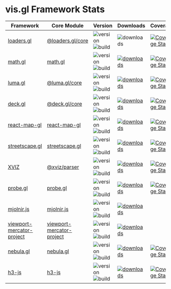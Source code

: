 # vis.gl Framework Stats

<table>
   <thead>
      <tr>
        <th> Framework </th>
        <th> Core Module </th>
        <th> Version </th>
        <th> Downloads </th>
        <th> Coverage </th>
      </tr>
  </thead>
  <tbody>
    <tr>
      <td>
        <a href='https://github.com/uber-web/loaders.gl'> loaders.gl </a>
      </td>
      <td>
         <a href="https://npmjs.org/package/@loaders.gl/core"> @loaders.gl/core </a>
      </td>
       <td>
          <img src="https://img.shields.io/npm/v/@loaders.gl/core.svg?style=flat-square" alt="version" />
          <img src="https://api.travis-ci.com/uber-web/loaders.gl.svg?branch=master" alt="build" />
      </td>
      <td>
         <img src="https://img.shields.io/npm/dm/@loaders.gl/core.svg?style=flat-square" alt="downloads" />
      </td>
      <td>
         <a href='https://coveralls.io/github/uber-web/loaders.gl'>
          <img src='https://coveralls.io/repos/github/uber-web/loaders.gl/badge.svg' alt='Coverage Status' />
        </a>
      </td>
    </tr>
    <tr>
      <td>
        <a href='https://github.com/uber-web/math.gl'> math.gl </a>
      </td>
      <td>
         <a href="https://npmjs.org/package/math.gl"> math.gl </a>
      </td>
      <td>
         <img src="https://img.shields.io/npm/v/math.gl.svg?style=flat-square" alt="version" />
          <img src="https://api.travis-ci.com/uber-web/math.gl.svg?branch=master" alt="build" />
        </a>
      </td>
      <td>
        <a href="https://npmjs.org/package/@math.gl">
          <img src="https://img.shields.io/npm/dm/math.gl.svg?style=flat-square" alt="downloads" />
        </a>
      </td>
      <td>
        <a href='https://coveralls.io/github/uber-web/math.gl'>
          <img src='https://coveralls.io/repos/github/uber-web/math.gl/badge.svg' alt='Coverage Status' />
        </a>
      </td>
    </tr>
    <tr>
      <td>
        <a href='https://github.com/uber/luma.gl'> luma.gl </a>
      </td>
      <td>
         <a href="https://npmjs.org/package/@luma.gl/core"> @luma.gl/core </a>
      </td>
      <td>
         <img src="https://img.shields.io/npm/v/@luma.gl/core.svg?style=flat-square" alt="version" />
          <img src="https://api.travis-ci.com/uber/luma.gl.svg?branch=master" alt="build" />
        </a>
      </td>
      <td>
        <a href="https://npmjs.org/package/@luma.gl/core">
          <img src="https://img.shields.io/npm/dm/@luma.gl/core.svg?style=flat-square" alt="downloads" />
        </a>
      </td>
      <td>
        <a href='https://coveralls.io/github/uber/luma.gl'>
          <img src='https://coveralls.io/repos/github/uber/luma.gl/badge.svg?branch=master' alt='Coverage Status' />
        </a>
      </td>
    </tr>
    <tr>
      <td>
        <a href='https://github.com/uber/deck.gl'> deck.gl </a>
      </td>
      <td>
         <a href="https://npmjs.org/package/@deck.gl/core"> @deck.gl/core </a>
      </td>
      <td>
         <img src="https://img.shields.io/npm/v/@deck.gl/core.svg?style=flat-square" alt="version" />
          <img src="https://api.travis-ci.com/uber/deck.gl.svg?branch=master" alt="build" />
        </a>
      </td>
      <td>
        <a href="https://npmjs.org/package/@deck.gl/core">
          <img src="https://img.shields.io/npm/dm/@deck.gl/core.svg?style=flat-square" alt="downloads" />
        </a>
      </td>
      <td>
        <a href='https://coveralls.io/github/uber/deck.gl'>
          <img src='https://coveralls.io/repos/github/uber/deck.gl/badge.svg?branch=master' alt='Coverage Status' />
        </a>
      </td>
    </tr>
    <tr>
      <td>
        <a href='https://github.com/uber/react-map-gl'> react-map-gl </a>
      </td>
      <td>
         <a href="https://npmjs.org/package/react-map-gl"> react-map-gl </a>
      </td>
      <td>
         <img src="https://img.shields.io/npm/v/react-map-gl.svg?style=flat-square" alt="version" />
          <img src="https://api.travis-ci.com/uber/react-map-gl.svg?branch=master" alt="build" />
        </a>
      </td>
      <td>
        <a href="https://npmjs.org/package/react-map-gl">
          <img src="https://img.shields.io/npm/dm/react-map-gl.svg?style=flat-square" alt="downloads" />
        </a>
      </td>
      <td>
        <a href='https://coveralls.io/github/uber/react-map-gl'>
          <img src='https://coveralls.io/repos/github/uber/react-map-gl/badge.svg?branch=master' alt='Coverage Status' />
        </a>
      </td>
    </tr>
    <tr>
      <td>
        <a href='https://github.com/uber/streetscape.gl'> streetscape.gl </a>
      </td>
      <td>
         <a href="https://npmjs.org/package/streetscape.gl"> streetscape.gl </a>
      </td>
      <td>
         <img src="https://img.shields.io/npm/v/streetscape.gl.svg?style=flat-square" alt="version" />
          <img src="https://badge.buildkite.com/2768ac6d203bfec37e73bd1c5b28d7b9bf998f487f244332e0.svg" alt="build" />
        </a>
      </td>
      <td>
        <a href="https://npmjs.org/package/streetscape.gl">
          <img src="https://img.shields.io/npm/dm/streetscape.gl.svg?style=flat-square" alt="downloads" />
        </a>
      </td>
      <td>
        <a href='https://coveralls.io/github/uber/streetscape.gl'>
          <img src='https://coveralls.io/repos/github/uber/streetscape.gl/badge.svg?branch=master' alt='Coverage Status' />
        </a>
      </td>
    </tr>
    <tr>
      <td>
        <a href='https://github.com/uber/xviz'> XVIZ </a>
      </td>
      <td>
         <a href="https://npmjs.org/package/@xviz/parser"> @xviz/parser </a>
      </td>
      <td>
         <img src="https://img.shields.io/npm/v/@xviz/parser.svg?style=flat-square" alt="version" />
          <img src="https://badge.buildkite.com/c075d5914cbacc878648c75809ff9f9ceaca4320d8e99c98a5.svg" alt="build" />
        </a>
      </td>
      <td>
        <a href="https://npmjs.org/package/@xviz/parser">
          <img src="https://img.shields.io/npm/dm/@xviz/parser.svg?style=flat-square" alt="downloads" />
        </a>
      </td>
      <td>
        <a href='https://coveralls.io/github/uber/xviz'>
          <img src='https://coveralls.io/repos/github/uber/xviz/badge.svg?branch=master' alt='Coverage Status' />
        </a>
      </td>
    </tr>
    <tr>
      <td>
        <a href='https://github.com/uber-web/probe.gl'> probe.gl </a>
      </td>
      <td>
         <a href="https://npmjs.org/package/probe.gl"> probe.gl </a>
      </td>
      <td>
         <img src="https://img.shields.io/npm/v/probe.gl.svg?style=flat-square" alt="version" />
          <img src="https://api.travis-ci.com/uber-web/probe.gl.svg?branch=master" alt="build" />
        </a>
      </td>
      <td>
        <a href="https://npmjs.org/package/probe.gl">
          <img src="https://img.shields.io/npm/dm/probe.gl.svg?style=flat-square" alt="downloads" />
        </a>
      </td>
      <td>
        <a href='https://coveralls.io/github/uber-web/probe.gl'>
          <img src='https://coveralls.io/repos/github/uber-web/probe.gl/badge.svg?branch=master' alt='Coverage Status' />
        </a>
      </td>
    </tr>
    <tr>
      <td>
        <a href='https://github.com/uber-web/mjolnir.js'> mjolnir.js </a>
      </td>
      <td>
         <a href="https://npmjs.org/package/mjolnir.js"> mjolnir.js </a>
      </td>
      <td>
         <img src="https://img.shields.io/npm/v/mjolnir.js.svg?style=flat-square" alt="version" />
          <img src="https://api.travis-ci.com/uber-web/mjolnir.js.svg?branch=master" alt="build" />
        </a>
      </td>
      <td>
        <a href="https://npmjs.org/package/mjolnir.js">
          <img src="https://img.shields.io/npm/dm/mjolnir.js.svg?style=flat-square" alt="downloads" />
        </a>
      </td>
      <td>
      </td>
    </tr>
    <tr>
      <td>
        <a href='https://github.com/uber-common/viewport-mercator-project'> viewport-mercator-project </a>
      </td>
      <td>
         <a href="https://npmjs.org/package/viewport-mercator-project"> viewport-mercator-project </a>
      </td>
      <td>
         <img src="https://img.shields.io/npm/v/viewport-mercator-project.svg?style=flat-square" alt="version" />
          <img src="https://api.travis-ci.com/uber-common/viewport-mercator-project.svg?branch=master" alt="build" />
        </a>
      </td>
      <td>
        <a href="https://npmjs.org/package/viewport-mercator-project">
          <img src="https://img.shields.io/npm/dm/viewport-mercator-project.svg?style=flat-square" alt="downloads" />
        </a>
      </td>
      <td>
      </td>
    </tr>
    <tr>
      <td>
        <a href='https://github.com/uber/nebula.gl'> nebula.gl </a>
      </td>
      <td>
         <a href="https://npmjs.org/package/nebula.gl"> nebula.gl </a>
      </td>
      <td>
         <img src="https://img.shields.io/npm/v/nebula.gl.svg?style=flat-square" alt="version" />
          <img src="https://api.travis-ci.com/uber/nebula.gl.svg?branch=master" alt="build" />
        </a>
      </td>
      <td>
        <a href="https://npmjs.org/package/nebula.gl">
          <img src="https://img.shields.io/npm/dm/nebula.gl.svg?style=flat-square" alt="downloads" />
        </a>
      </td>
      <td>
        <a href='https://coveralls.io/github/uber/nebula.gl'>
          <img src='https://coveralls.io/repos/github/uber/nebula.gl/badge.svg?branch=master' alt='Coverage Status' />
        </a>
      </td>
    </tr>
    <tr>
      <td>
        <a href='https://github.com/uber/h3-js'> h3-js </a>
      </td>
      <td>
         <a href="https://npmjs.org/package/h3-js"> h3-js </a>
      </td>
      <td>
         <img src="https://img.shields.io/npm/v/h3-js.svg?style=flat-square" alt="version" />
          <img src="https://api.travis-ci.com/uber/h3-js.svg?branch=master" alt="build" />
        </a>
      </td>
      <td>
        <a href="https://npmjs.org/package/h3-js">
          <img src="https://img.shields.io/npm/dm/h3-js.svg?style=flat-square" alt="downloads" />
        </a>
      </td>
      <td>
        <a href='https://coveralls.io/github/uber/h3-js'>
          <img src='https://coveralls.io/repos/github/uber/h3-js/badge.svg?branch=master' alt='Coverage Status' />
        </a>
      </td>
    </tr>
  </tbody>
</table>
